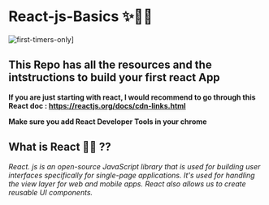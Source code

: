 # React-js-Basics ✨👨‍💻

![first-timers-only](https://img.shields.io/badge/first--timers--only-friendly-tomato.svg?style=flat&logo=git)] 



## This Repo has all the resources and the intstructions to build your first react App

__If you are just starting with react, I would recommend to go through this React doc : https://reactjs.org/docs/cdn-links.html__

__Make sure you add React Developer Tools in your chrome__

## What is React 👨‍💻 ??

_React. js is an open-source JavaScript library that is used for building user interfaces specifically for single-page applications. It's used for handling the view layer for web and mobile apps. React also allows us to create reusable UI components._
 
